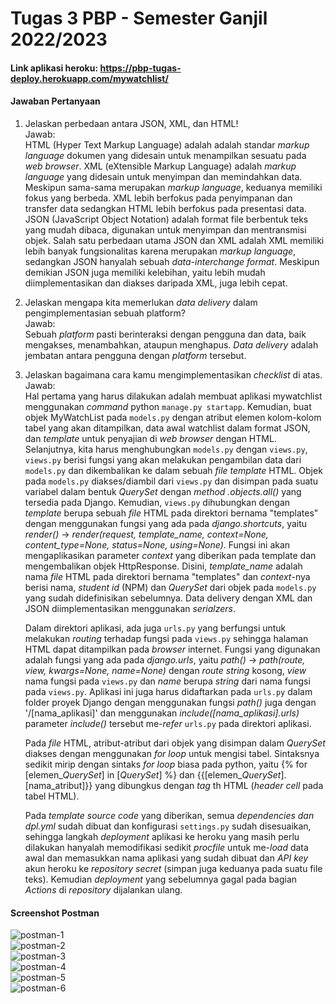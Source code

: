 # Tugas 3 PBP - Semester Ganjil 2022/2023

#### Link aplikasi heroku: https://pbp-tugas-deploy.herokuapp.com/mywatchlist/

#### Jawaban Pertanyaan

1. Jelaskan perbedaan antara JSON, XML, dan HTML!<br/>
   Jawab:<br/>
   HTML (Hyper Text Markup Language) adalah adalah standar *markup language* dokumen yang didesain untuk menampilkan sesuatu pada *web browser*. XML (eXtensible Markup Language) adalah *markup language* yang didesain untuk menyimpan dan memindahkan data. Meskipun sama-sama merupakan *markup language*, keduanya memiliki fokus yang berbeda. XML lebih berfokus pada penyimpanan dan transfer data sedangkan HTML lebih berfokus pada presentasi data. JSON (JavaScript Object Notation) adalah format file berbentuk teks yang mudah dibaca, digunakan untuk menyimpan dan mentransmisi objek. Salah satu perbedaan utama JSON dan XML adalah XML memiliki lebih banyak fungsionalitas karena merupakan *markup language*, sedangkan JSON hanyalah sebuah *data-interchange format*. Meskipun demikian JSON juga memiliki kelebihan, yaitu lebih mudah diimplementasikan dan diakses daripada XML, juga lebih cepat.
   
2. Jelaskan mengapa kita memerlukan *data delivery* dalam pengimplementasian sebuah platform?<br/>
   Jawab:<br/>
   Sebuah *platform* pasti berinteraksi dengan pengguna dan data, baik mengakses, menambahkan, ataupun menghapus. *Data delivery* adalah jembatan antara pengguna dengan *platform* tersebut.
   
3. Jelaskan bagaimana cara kamu mengimplementasikan *checklist* di atas.<br/>
   Jawab:<br/>
   Hal pertama yang harus dilakukan adalah membuat aplikasi mywatchlist menggunakan *command* python `manage.py startapp`. Kemudian, buat objek MyWatchList pada `models.py` dengan atribut elemen kolom-kolom tabel yang akan ditampilkan, data awal watchlist dalam format JSON, dan *template* untuk penyajian di *web browser* dengan HTML. Selanjutnya, kita harus menghubungkan `models.py` dengan `views.py`, `views.py` berisi fungsi yang akan melakukan pengambilan data dari `models.py` dan dikembalikan ke dalam sebuah *file template* HTML. Objek pada `models.py` diakses/diambil dari `views.py` dan disimpan pada suatu variabel dalam bentuk *QuerySet* dengan *method .objects.all()* yang tersedia pada Django. Kemudian, `views.py` dihubungkan dengan *template* berupa sebuah *file* HTML pada direktori bernama "templates" dengan menggunakan fungsi yang ada pada *django.shortcuts*, yaitu *render()* -> *render(request, template_name, context=None, content_type=None, status=None, using=None)*. Fungsi ini akan mengaplikasikan parameter *context* yang diberikan pada template dan mengembalikan objek HttpResponse. Disini, *template_name* adalah nama *file* HTML pada direktori bernama "templates" dan *context*-nya berisi nama, *student id* (NPM) dan *QuerySet* dari objek pada `models.py` yang sudah didefinisikan sebelumnya. Data delivery dengan XML dan JSON diimplementasikan menggunakan *serialzers*.
   
   Dalam direktori aplikasi, ada juga `urls.py` yang berfungsi untuk melakukan *routing* terhadap fungsi pada `views.py` sehingga halaman HTML dapat ditampilkan pada *browser* internet. Fungsi yang digunakan adalah fungsi yang ada pada *django.urls*, yaitu *path()* -> *path(route, view, kwargs=None, name=None)* dengan *route* *string* kosong, *view* nama fungsi pada `views.py` dan *name* berupa *string* dari nama fungsi pada `views.py`. Aplikasi ini juga harus didaftarkan pada `urls.py` dalam folder proyek Django dengan menggunakan fungsi *path()* juga dengan '/[nama_aplikasi]' dan menggunakan *include([nama_aplikasi].urls)* parameter *include()* tersebut me-*refer* `urls.py` pada direktori aplikasi.
   
   Pada *file* HTML, atribut-atribut dari objek yang disimpan dalam *QuerySet* diakses dengan menggunakan *for loop* untuk mengisi tabel. Sintaksnya sedikit mirip dengan sintaks *for loop* biasa pada python, yaitu {% for [elemen_*QuerySet*] in [*QuerySet*] %} dan {{[elemen_*QuerySet*].[nama_atribut]}} yang dibungkus dengan *tag* th HTML (*header cell* pada tabel HTML).
   
   Pada *template source code* yang diberikan, semua *dependencies dan dpl.yml* sudah dibuat dan konfigurasi `settings.py` sudah disesuaikan, sehingga langkah *deployment* aplikasi ke heroku yang masih perlu dilakukan hanyalah memodifikasi sedikit *procfile* untuk me-*load* data awal dan memasukkan nama aplikasi yang sudah dibuat dan *API key* akun heroku ke *repository secret* (simpan juga keduanya pada suatu file teks). Kemudian *deployment* yang sebelumnya gagal pada bagian *Actions* di *repository* dijalankan ulang.

#### Screenshot Postman
![postman-1](https://github.com/syadzaarrana/PBP-Tugas-2/blob/main/postman/1.png?raw=true)<br/>
![postman-2](https://github.com/syadzaarrana/PBP-Tugas-2/blob/main/postman/2.png?raw=true)<br/>
![postman-3](https://github.com/syadzaarrana/PBP-Tugas-2/blob/main/postman/3.png?raw=true)<br/>
![postman-4](https://github.com/syadzaarrana/PBP-Tugas-2/blob/main/postman/4.png?raw=true)<br/>
![postman-5](https://github.com/syadzaarrana/PBP-Tugas-2/blob/main/postman/5.png?raw=true)<br/>
![postman-6](https://github.com/syadzaarrana/PBP-Tugas-2/blob/main/postman/6.png?raw=true)<br/>
